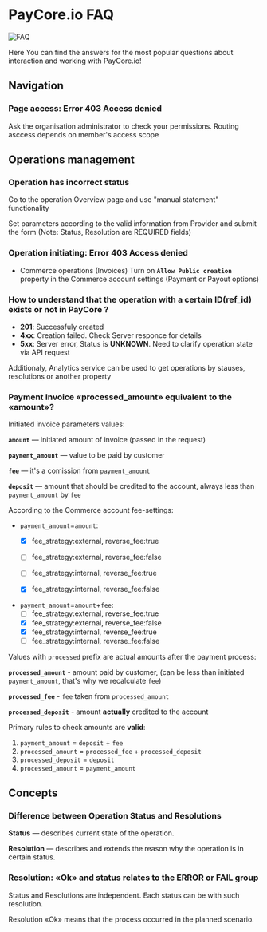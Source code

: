 # PayCore.io FAQ

![FAQ](/images/faq.svg)

Here You can find the answers for the most popular questions about interaction and working with PayCore.io!


## Navigation


### Page access: Error 403 Access denied

Ask the organisation administrator to check your permissions. Routing asccess depends on member's access scope


## Operations management


### Operation has incorrect status

Go to the operation Overview page and use "manual statement" functionality

Set parameters according to the valid information from Provider and submit the form (Note: Status, Resolution are REQUIRED fields)


### Operation initiating: Error 403 Access denied

- Commerce operations (Invoices)
    Turn on **`Allow Public creation`** property in the Commerce account settings (Payment or Payout options)


### How to understand that the operation with a certain ID(ref_id) exists or not in PayCore ?

- **201**: Successfuly created
- **4xx**: Creation failed. Check Server responce for details
- **5xx**: Server error, Status is **UNKNOWN**. Need to clarify operation state via API request

Additionaly, Analytics service can be used to get operations by stauses, resolutions or another property 


### Payment Invoice «processed_amount» equivalent to the  «amount»? 

Initiated invoice parameters values:

**`amount`** — initiated amount of invoice (passed in the request)

**`payment_amount`** — value to be paid by customer

**`fee`** — it's a comission from  `payment_amount`

**`deposit`** — amount that should be credited to the account, always less than `payment_amount` by `fee` 

According to the Commerce account fee-settings:

- `payment_amount`=`amount`:
    - [x] fee_strategy:external, reverse_fee:true
    - [ ] fee_strategy:external, reverse_fee:false
    - [ ] fee_strategy:internal, reverse_fee:true
    - [x] fee_strategy:internal, reverse_fee:false
 

- `payment_amount`=`amount`+`fee`:
    - [ ] fee_strategy:external, reverse_fee:true
    - [x] fee_strategy:external, reverse_fee:false
    - [x] fee_strategy:internal, reverse_fee:true
    - [ ] fee_strategy:internal, reverse_fee:false

Values with  `processed` prefix are actual amounts after the payment process:

**`processed_amount`** - amount paid by customer, (can be less than initiated `payment_amount`, that's why we recalculate `fee`)

**`processed_fee`** - `fee` taken from `processed_amount`

**`processed_deposit`** - amount **actually** credited to the account

Primary rules to check amounts are **valid**:

1. `payment_amount` = `deposit` + `fee`
2. `processed_amount` = `processed_fee` + `processed_deposit`
3. `processed_deposit` = `deposit` 
4. `processed_amount` = `payment_amount` 


## Concepts

### Difference between Operation Status and Resolutions

**Status** — describes current state of the operation.

**Resolution** — describes and extends the reason why the operation is in certain status. 


### Resolution: «Ok» and status relates to the ERROR or FAIL group

Status and Resolutions are independent. Each status can be with such resolution. 
 
Resolution «Ok» means that the process occurred in the planned scenario.